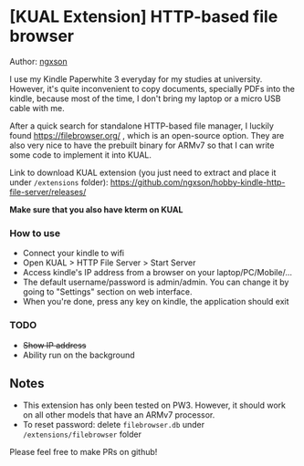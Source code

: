 # [KUAL Extension] HTTP-based file browser

Author: [ngxson](https://github.com/ngxson)

I use my Kindle Paperwhite 3 everyday for my studies at university. However, it's quite inconvenient to copy documents, specially PDFs into the kindle, because most of the time, I don't bring my laptop or a micro USB cable with me.

After a quick search for standalone HTTP-based file manager, I luckily found https://filebrowser.org/ , which is an open-source option. They are also very nice to have the prebuilt binary for ARMv7 so that I can write some code to implement it into KUAL.

Link to download KUAL extension (you just need to extract and place it under `/extensions` folder): https://github.com/ngxson/hobby-kindle-http-file-server/releases/

**Make sure that you also have kterm on KUAL**

### How to use

- Connect your kindle to wifi
- Open KUAL > HTTP File Server > Start Server
- Access kindle's IP address from a browser on your laptop/PC/Mobile/...
- The default username/password is admin/admin. You can change it by going to "Settings" section on web interface.
- When you're done, press any key on kindle, the application should exit

### TODO

- ~~Show IP address~~
- Ability run on the background

## Notes

- This extension has only been tested on PW3. However, it should work on all other models that have an ARMv7 processor.
- To reset password: delete `filebrowser.db` under `/extensions/filebrowser` folder

Please feel free to make PRs on github!